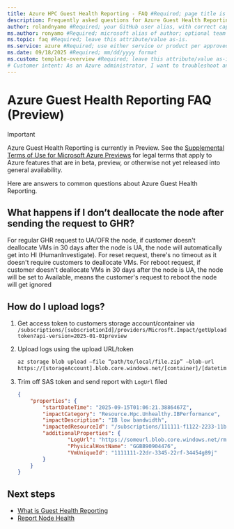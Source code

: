 ```yaml
---
title: Azure HPC Guest Health Reporting - FAQ #Required; page title is displayed in search results. Include the brand.
description: Frequently asked questions for Azure Guest Health Reporting. #Required; article description that is displayed in search results. 
author: rolandnyamo #Required; your GitHub user alias, with correct capitalization.
ms.author: ronyamo #Required; microsoft alias of author; optional team alias.
ms.topic: faq #Required; leave this attribute/value as-is.
ms.service: azure #Required; use either service or product per approved list. 
ms.date: 09/18/2025 #Required; mm/dd/yyyy format
ms.custom: template-overview #Required; leave this attribute/value as-is.
# Customer intent: As an Azure administrator, I want to troubleshoot and configure Azure Impact Reporting Connectors, so that I can ensure successful integration with Azure Monitor and manage permissions effectively.
---
```


# Azure Guest Health Reporting FAQ (Preview)
> [!IMPORTANT]
> Azure Guest Health Reporting is currently in Preview. See the [Supplemental Terms of Use for Microsoft Azure Previews](https://azure.microsoft.com/support/legal/preview-supplemental-terms/) for legal terms that apply to Azure features that are in beta, preview, or otherwise not yet released into general availability.

Here are answers to common questions about Azure Guest Health Reporting.

## What happens if I don’t deallocate the node after sending the request to GHR?

For regular GHR request to UA/OFR the node, if customer doesn't deallocate VMs in 30 days after the node is UA, the node will automatically get into HI (HumanInvestigate). For reset request, there's no timeout as it doesn't require customers to deallocate VMs. For reboot request, if customer doesn't deallocate VMs in 30 days after the node is UA, the node will be set to Available, means the customer's request to reboot the node will get ignored

## How do I upload logs?

1. Get access token to customers storage account/container via
`/subscriptions/[subscriotionId]/providers/Microsft.Impact/getUploadtoken?api-version=2025-01-01preview`

2. Upload logs using the upload URL/token
    ```bash
    az storage blob upload –file “path/to/local/file.zip” –blob-url
    https://[storageAccount].blob.core.windows.net/[container]/[datetime]_[randomHash].zip?[SasToken]
    ```
3. Trim off SAS token and send report with `LogUrl` filed
    ```json
    {
        "properties": {
            "startDateTime": "2025-09-15T01:06:21.3886467Z",
            "impactCategory": "Resource.Hpc.Unhealthy.IBPerformance",
            "impactDescription": "IB low bandwidth",
            "impactedResourceId": "/subscriptions/111111-f1122-2233-11bc-bb00123/resourceGroups/<rg_name>/providers/Microsoft.Compute/virtualMachines/<vm_name>",
            "additionalProperties": {
                    "LogUrl": "https://someurl.blob.core.windows.net/rma",
                    "PhysicalHostName": "GGBB90904476",
                    "VmUniqueId": "1111111-22dr-3345-22rf-34454g89j"
            }
        }
    }

    ```

## Next steps
* [What is Guest Health Reporting](guest-health-overview.md)
* [Report Node Health](guest-health-impact-report.md)
